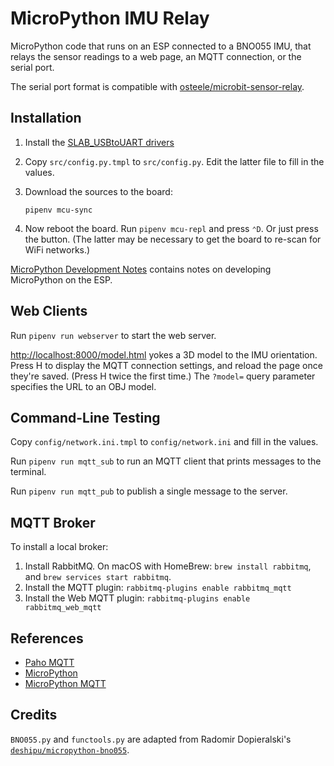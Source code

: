 # MicroPython IMU Relay

MicroPython code that runs on an ESP connected to a BNO055 IMU, that relays the
sensor readings to a web page, an MQTT connection, or the serial port.

The serial port format is compatible with
[osteele/microbit-sensor-relay](https://github.com/osteele/microbit-sensor-relay).

## Installation

1. Install the [SLAB_USBtoUART drivers](https://rehmann.co/blog/drivers-for-slab_usbtouart/)

2. Copy `src/config.py.tmpl` to `src/config.py`. Edit the latter file to fill in the values.

3. Download the sources to the board:

    ```shell
    pipenv mcu-sync
    ```

4. Now reboot the board. Run `pipenv mcu-repl` and press `⌃D`. Or just press the
   button. (The latter may be necessary to get the board to re-scan for WiFi
   networks.)

[MicroPython Development
Notes](https://paper.dropbox.com/doc/MicroPython-Development--Ai1pmnXzhBdkxZ6SuEPMTDiDAg-sAf2oqgmH5yIbmx27kZqs)
contains notes on developing MicroPython on the ESP.

## Web Clients

Run `pipenv run webserver` to start the web server.

<http://localhost:8000/model.html> yokes a 3D model to the IMU orientation.
Press H to display the MQTT connection settings, and reload the page once
they're saved. (Press H twice the first time.) The `?model=` query parameter
specifies the URL to an OBJ model.

## Command-Line Testing

Copy `config/network.ini.tmpl` to `config/network.ini` and fill in the values.

Run `pipenv run mqtt_sub` to run an MQTT client that prints messages to the
terminal.

Run `pipenv run mqtt_pub` to publish a single message to the server.

## MQTT Broker

To install a local broker:

1. Install RabbitMQ. On macOS with HomeBrew: `brew install rabbitmq`, and `brew
   services start rabbitmq`.
2. Install the MQTT plugin: `rabbitmq-plugins enable rabbitmq_mqtt`
3. Install the Web MQTT plugin: `rabbitmq-plugins enable rabbitmq_web_mqtt`

## References

* [Paho MQTT](https://pypi.org/project/paho-mqtt/)
* [MicroPython](http://docs.micropython.org/en/latest/)
* [MicroPython MQTT](https://github.com/micropython/micropython-lib/tree/master/umqtt.simple)

## Credits

`BNO055.py` and `functools.py` are adapted from Radomir Dopieralski's
[`deshipu/micropython-bno055`](https://github.com/deshipu/micropython-bno055).
